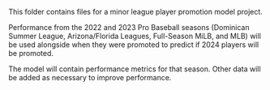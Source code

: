 This folder contains files for a minor league player promotion model project. 

Performance from the 2022 and 2023 Pro Baseball seasons (Dominican Summer League, Arizona/Florida Leagues, Full-Season MiLB, and MLB) will be used alongside when they were promoted to predict if 2024 players will be promoted.

The model will contain performance metrics for that season. Other data will be added as necessary to improve performance.
